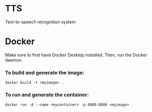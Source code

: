 # TTS
Text-to-speech recognition system

# Docker

Make sure to first have Docker Desktop installed. Then, run the Docker daemon.

### To build and generate the image: 

`docker build -t <myimage> .`

### To run and generate the container: 
`docker run -d --name <mycontainer> -p 8080:8080 <myimage>`
